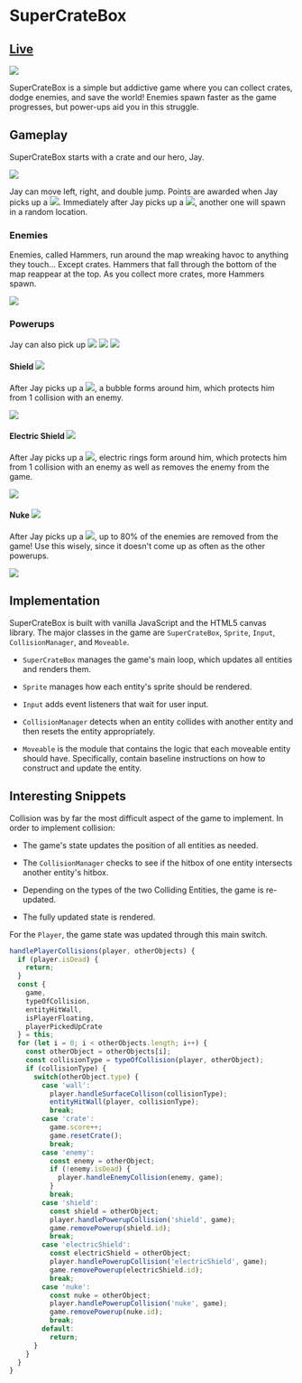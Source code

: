 # SuperCrateBox

## [Live](https://jaredjj3.github.io/SuperCrateBox/)

<img src="./docs/gameplayDemo.gif"/>

SuperCrateBox is a simple but addictive game where you can collect crates, dodge enemies, and save the world! Enemies spawn faster as the game progresses, but power-ups aid you in this struggle.

## Gameplay

SuperCrateBox starts with a crate and our hero, Jay.

<img src="./docs/jay.png"/>

Jay can move left, right, and double jump. Points are awarded when Jay picks up a <img src="./lib/img/crate.png"/>. Immediately after Jay picks up a <img src="./lib/img/crate.png"/>, another one will spawn in a random location.

### Enemies

Enemies, called Hammers, run around the map wreaking havoc to anything they touch... Except crates. Hammers that fall through the bottom of the map reappear at the top. As you collect more crates, more Hammers spawn.

<img src="./docs/hammer.png"/>

### Powerups

Jay can also pick up <img src="./docs/shieldPickup.png"/> <img src="./docs/electricShieldPickup.png"/> <img src="./docs/nukePickup.png"/>

#### Shield <img src="./docs/shield.png"/>
After Jay picks up a <img src="./docs/shieldPickup.png"/>, a bubble forms around him, which protects him from 1 collision with an enemy.

<img src="./docs/shieldDemo.gif"/>

#### Electric Shield <img src="./docs/electricShield.png"/>
After Jay picks up a <img src="./docs/electricShieldPickup.png"/>, electric rings form around him, which protects him from 1 collision with an enemy as well as removes the enemy from the game.

<img src="./docs/electricShieldDemo.gif"/>

#### Nuke <img src="./docs/nukePickup.png"/>
After Jay picks up a <img src="./docs/nukePickup.png"/>, up to 80% of the enemies are removed from the game! Use this wisely, since it doesn't come up as often as the other powerups.

<img src="./docs/nukeDemo.gif"/>

## Implementation

SuperCrateBox is built with vanilla JavaScript and the HTML5 canvas library. The major classes in the game are `SuperCrateBox`, `Sprite`, `Input`, `CollisionManager`, and `Moveable`.

* `SuperCrateBox` manages the game's main loop, which updates all entities and renders them.

* `Sprite` manages how each entity's sprite should be rendered.

* `Input` adds event listeners that wait for user input.

* `CollisionManager` detects when an entity collides with another entity and then resets the entity appropriately.

* `Moveable` is the module that contains the logic that each moveable entity should have. Specifically, contain baseline instructions on how to construct and update the entity.

## Interesting Snippets
Collision was by far the most difficult aspect of the game to implement. In order to implement collision:

* The game's state updates the position of all entities as needed.

* The `CollisionManager` checks to see if the hitbox of one entity intersects another entity's hitbox.

* Depending on the types of the two Colliding Entities, the game is re-updated.

* The fully updated state is rendered.

For the `Player`, the game state was updated through this main switch.

```javascript
handlePlayerCollisions(player, otherObjects) {
  if (player.isDead) {
    return;
  }
  const {
    game,
    typeOfCollision,
    entityHitWall,
    isPlayerFloating,
    playerPickedUpCrate
  } = this;
  for (let i = 0; i < otherObjects.length; i++) {
    const otherObject = otherObjects[i];
    const collisionType = typeOfCollision(player, otherObject);
    if (collisionType) {
      switch(otherObject.type) {
        case 'wall':
          player.handleSurfaceCollison(collisionType);
          entityHitWall(player, collisionType);
          break;
        case 'crate':
          game.score++;
          game.resetCrate();
          break;
        case 'enemy':
          const enemy = otherObject;
          if (!enemy.isDead) {
            player.handleEnemyCollision(enemy, game);
          }
          break;
        case 'shield':
          const shield = otherObject;
          player.handlePowerupCollision('shield', game);
          game.removePowerup(shield.id);
          break;
        case 'electricShield':
          const electricShield = otherObject;
          player.handlePowerupCollision('electricShield', game);
          game.removePowerup(electricShield.id);
          break;
        case 'nuke':
          const nuke = otherObject;
          player.handlePowerupCollision('nuke', game);
          game.removePowerup(nuke.id);
          break;
        default:
          return;
      }
    }
  }
}
```

